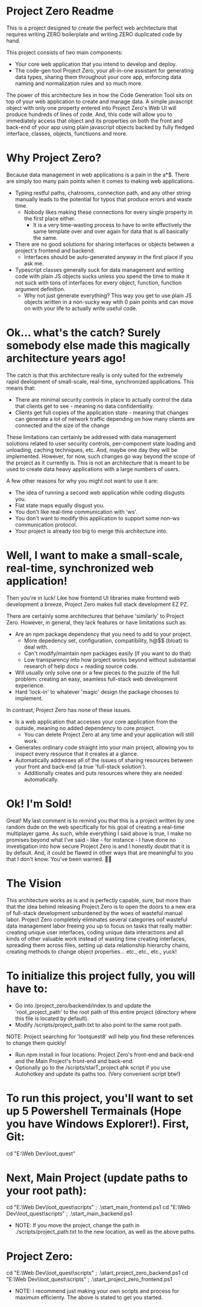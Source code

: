 # Project Zero Readme

This is a project designed to create the perfect web architecture that requires writing ZERO boilerplate and writing ZERO duplicated code by hand.

This project consists of two main components:

- Your core web application that you intend to develop and deploy.
- The code-gen tool Project Zero, your all-in-one assistant for generating data types, sharing them throughout your core app, enforcing data naming and normalization rules and so much more.

The power of this architecture lies in how the Code Generation Tool sits on top of your web application to create and manage data. A simple javascript object with only one property entered into Project Zero's Web UI will produce hundreds of lines of code. And, this code will allow you to immediately access that object and its properties on both the front and back-end of your app using plain javascript objects backed by fully fledged interface, classes, objects, functiuons and more.

# Why Project Zero?

Because data management in web applications is a pain in the a\*$. There are simply too many pain points when it comes to making web applications.

- Typing restful paths, chatrooms, connection path, and any other string manually leads to the potential for typos that produce errors and waste time.
  - Nobody likes making these connections for every single property in the first place either.
    - It is a very time-wasting process to have to write effectively the same template over and over again for data that is all basically the same.
- There are no good solutions for sharing interfaces or objects between a project's frontend and backend.
  - Interfaces should be auto-generated anyway in the first place if you ask me.
- Typescript classes generally suck for data management and writing code with plain JS objects sucks unless you spend the time to make it not suck with tons of interfaces for every object, function, function argument definition.
  - Why not just generate everything? This way you get to use plain JS objects written in a non-sucky way wtih 0 pain points and can move on with your life to actually write useful code.

# Ok... what's the catch? Surely somebody else made this magically architecture years ago!

The catch is that this architecture really is only suited for the extremely rapid deelopment of small-scale, real-time, synchronized applications. This means that:

- There are minimal security controls in place to actually control the data that clients get to see - meaning no data confidentiality.
- Clients get full copies of the application state - meaning that changes can generate a lot of network traffic depending on how many clients are connected and the size of the change

These limitations can certainly be addressed with data management solutions related to user security controls, per-component state loading and unloading, caching techniques, etc. And, maybe one day they will be implemented. However, for now, such changes go way beyond the scope of the project as it currently is. This is not an architecture that is meant to be used to create data heavy applications with a large numbers of users.

A few other reasons for why you might not want to use it are:

- The idea of running a second web application while coding disgusts you.
- Flat state maps equally disgust you.
- You don't like real-time communication with 'ws'.
- You don't want to modify this application to support some non-ws communication protocol.
- Your project is already too big to merge this architecture into.

# Well, I want to make a small-scale, real-time, synchronized web application!

Then you're in luck! Like how frontend UI libraries make frontend web development a breeze, Project Zero makes full stack development EZ PZ.

There are certainly some architectures that behave 'similarly' to Project Zero. However, in general, they lack features or have limitations such as:

- Are an npm package dependency that you need to add to your project.
  - More depedency set, configuration, compatibility, h@$$ (bloat) to deal with.
  - Can't modify/maintain npm packages easily (if you want to do that)
  - Low transparency into how project works beyond without substantial research of help docs + reading source code.
- Will usually only solve one or a few pieces to the puzzle of the full problem: creating an easy, seamless full-stack web development experience.
- Hard 'lock-in' to whatever 'magic' design the package chooses to implement.

In contrast, Project Zero has none of these issues.

- Is a web application that accesses your core application from the outside, meaning no added dependency to core project.
  - You can delete Project Zero at any time and your application will still work.
- Generates ordinary code straight into your main project, allowing you to inspect every resource that it creates at a glance.
- Automatically addresses all of the issues of sharing resources between your front and back-end (a true 'full-stack solution').
  - Additionally creates and puts resources where they are needed automatically.

# Ok! I'm Sold!

Great! My last comment is to remind you that this is a project written by one random dude on the web specifically for his goal of creating a real-time multiplayer game. As such, while everything I said above is true, I make no promises beyond what I've said - like - for instance - I have done no investigation into how secure Project Zero is and I honestly doubt that it is by default. And, it could be flawed in other ways that are meaningful to you that I don't know. You've been warned. 🤷🏼

# The Vision

This architecture works as is and is perfectly capable, sure, but more than that the idea behind releasing Project Zero is to open the doors to a new era of full-stack development unburdened by the woes of wasteful manual labor. Project Zero completely eliminates several categories oof wasteful data management labor freeing you up to focus on tasks that really matter: creating unique user interfaces, coding unique data interactions and all kinds of other valuable work instead of wasting time creating interfaces, spreading them across files, setting up data relationship hierarchy chains, creating methods to change object properties... etc., etc., etc., yuck!

# To initialize this project fully, you will have to:

- Go into /project_zero/backend/index.ts and update the 'root_project_path' to the root path of this entire project (directory where this file is located by default).
- Modify /scripts/project_path.txt to also point to the same root path.

NOTE: Project searching for 'lootquest8' will help you find these references to change them quickly!

- Run npm install in four locations: Project Zero's front-end and back-end and the Main Project's front-end and back-end.
- Optionally go to the /scripts/starT_project.ahk script if you use Autohotkey and update its paths too. (Very convenient script btw!)

# To run this project, you'll want to set up 5 Powershell Termainals (Hope you have Windows Explorer!). First, Git:

cd "E:\Web Dev\loot_quest"

# Next, Main Project (update paths to your root path):

cd "E:\Web Dev\loot_quest\scripts" ; .\start_main_frontend.ps1
cd "E:\Web Dev\loot_quest\scripts" ; .\start_main_backend.ps1

- NOTE: If you move the project, change the path in ./scripts/project_path.txt to the new location, as well as the above paths.

# Project Zero:

cd "E:\Web Dev\loot_quest\scripts" ; .\start_project_zero_backend.ps1
cd "E:\Web Dev\loot_quest\scripts" ; .\start_project_zero_frontend.ps1

- NOTE: I recommend just making your own scripts and process for maximum efficienty. The above is stated to get you started.
